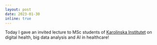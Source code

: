 ```yaml
---
layout: post
date: 2023-01-30
inline: true
---
```


Today I gave an invited lecture to MSc students of [Karolinska Institutet](https://ki.se/) on digital health, big data analysis and AI in healthcare!
